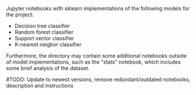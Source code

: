Jupyter notebooks with sklearn implementations of the following models for the project:
- Decision tree classifier
- Random forest classifier
- Support vector classifier
- K-nearest neigbor classifier

Furthermore, the directory may contain some additional notebooks outside of model implementations, such as the "stats" notebook, which includes some brief analysis of the dataset. 

#TODO: Update to newest versions, remove redundant/outdated notebooks, description and instructions
